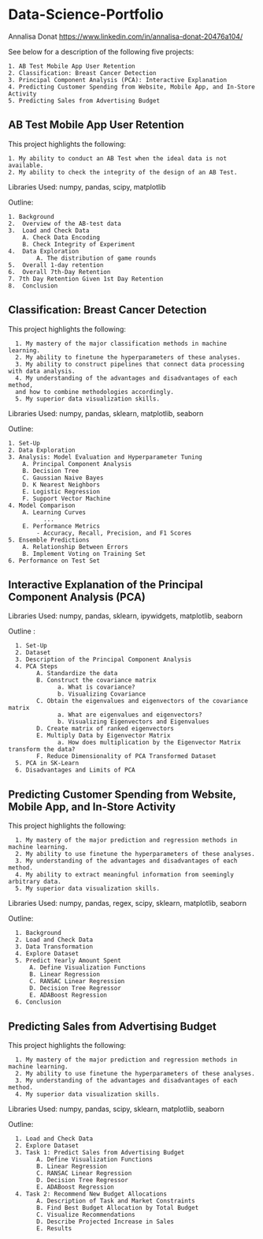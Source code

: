 # Data-Science-Portfolio

Annalisa Donat
https://www.linkedin.com/in/annalisa-donat-20476a104/

See below for a description of the following five projects:

	1. AB Test Mobile App User Retention
	2. Classification: Breast Cancer Detection
	3. Principal Component Analysis (PCA): Interactive Explanation
	4. Predicting Customer Spending from Website, Mobile App, and In-Store Activity
	5. Predicting Sales from Advertising Budget

## AB Test Mobile App User Retention

This project highlights the following:

	1. My ability to conduct an AB Test when the ideal data is not available.
	2. My ability to check the integrity of the design of an AB Test.

Libraries Used: numpy, pandas, scipy, matplotlib

Outline: 

	1. Background
	2.  Overview of the AB-test data
	3.  Load and Check Data
		A. Check Data Encoding
		B. Check Integrity of Experiment
	4.  Data Exploration
    		A. The distribution of game rounds
	5.  Overall 1-day retention
	6.  Overall 7th-Day Retention
	7. 7th Day Retention Given 1st Day Retention
	8.  Conclusion
	
## Classification: Breast Cancer Detection
This project highlights the following:

      1. My mastery of the major classification methods in machine learning.
      2. My ability to finetune the hyperparameters of these analyses. 
      3. My ability to construct pipelines that connect data processing with data analysis.
      4. My understanding of the advantages and disadvantages of each method, 
      and how to combine methodologies accordingly.
      5. My superior data visualization skills.

Libraries Used: numpy, pandas, sklearn, matplotlib, seaborn

Outline:

    1. Set-Up
    2. Data Exploration
    3. Analysis: Model Evaluation and Hyperparameter Tuning
        A. Principal Component Analysis
        B. Decision Tree
        C. Gaussian Naive Bayes
        D. K Nearest Neighbors
        E. Logistic Regression
        F. Support Vector Machine
    4. Model Comparison
        A. Learning Curves
              ...
        E. Performance Metrics
            - Accuracy, Recall, Precision, and F1 Scores
    5. Ensemble Predictions
        A. Relationship Between Errors
        B. Implement Voting on Training Set
    6. Performance on Test Set

## Interactive Explanation of the Principal Component Analysis (PCA)

Libraries Used: numpy, pandas, sklearn, ipywidgets, matplotlib, seaborn

Outline : 

      1. Set-Up
      2. Dataset
      3. Description of the Principal Component Analysis
      4. PCA Steps
            A. Standardize the data
            B. Construct the covariance matrix
                  a. What is covariance?
                  b. Visualizing Covariance
            C. Obtain the eigenvalues and eigenvectors of the covariance matrix
                  a. What are eigenvalues and eigenvectors?
                  b. Visualizing Eigenvectors and Eigenvalues
            D. Create matrix of ranked eigenvectors
            E. Multiply Data by Eigenvector Matrix
                  a. How does multiplication by the Eigenvector Matrix transform the data?
            F. Reduce Dimensionality of PCA Transformed Dataset
      5. PCA in SK-Learn
      6. Disadvantages and Limits of PCA

## Predicting Customer Spending from Website, Mobile App, and In-Store Activity

This project highlights the following:

      1. My mastery of the major prediction and regression methods in machine learning.
      2. My ability to use finetune the hyperparameters of these analyses. 
      3. My understanding of the advantages and disadvantages of each method.
      4. My ability to extract meaningful information from seemingly arbitrary data.
      5. My superior data visualization skills.
      
Libraries Used: numpy, pandas, regex, scipy, sklearn, matplotlib, seaborn

Outline:

      1. Background
      2. Load and Check Data
      3. Data Transformation
      4. Explore Dataset
      5. Predict Yearly Amount Spent
          A. Define Visualization Functions
          B. Linear Regression
          C. RANSAC Linear Regression
          D. Decision Tree Regressor
          E. ADABoost Regression
      6. Conclusion
 
## Predicting Sales from Advertising Budget

This project highlights the following:

      1. My mastery of the major prediction and regression methods in machine learning.
      2. My ability to use finetune the hyperparameters of these analyses. 
      3. My understanding of the advantages and disadvantages of each method.
      4. My superior data visualization skills.
      
Libraries Used: numpy, pandas, scipy, sklearn, matplotlib, seaborn

Outline:

      1. Load and Check Data
      2. Explore Dataset
      3. Task 1: Predict Sales from Advertising Budget
            A. Define Visualization Functions
            B. Linear Regression
            C. RANSAC Linear Regression
            D. Decision Tree Regressor
            E. ADABoost Regression
      4. Task 2: Recommend New Budget Allocations
            A. Description of Task and Market Constraints
            B. Find Best Budget Allocation by Total Budget
            C. Visualize Recommendations
            D. Describe Projected Increase in Sales
            E. Results


